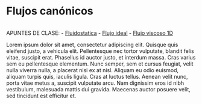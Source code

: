 # Flujos canónicos

```{tableofcontents}
```

APUNTES DE CLASE:
    - [Fluidostatica](https://github.com/navasmontilla/site/blob/master/teaching/3.Flujos_canonicos_I.pdf)
    - [Flujo ideal](https://github.com/navasmontilla/site/blob/master/teaching/3.Flujos_canonicos_II.pdf)
    - [Flujo viscoso 1D](https://github.com/navasmontilla/site/blob/master/teaching/3.Flujos_canonicos_III.pdf) 

Lorem ipsum dolor sit amet, consectetur adipiscing elit. Quisque quis eleifend justo, a vehicula elit. Pellentesque nec tortor vulputate, blandit felis vitae, suscipit erat. Phasellus id auctor justo, et interdum massa. Cras varius sem eu pellentesque elementum. Nunc semper, sem et cursus feugiat, velit nulla viverra nulla, a placerat nisi ex at nisl. Aliquam eu odio euismod, aliquam turpis quis, iaculis ligula. Cras at luctus tellus. Aenean velit nunc, porta vitae metus a, suscipit vulputate arcu. Nam dignissim eros id nibh vestibulum, malesuada mattis dui gravida. Maecenas auctor posuere velit, sed tincidunt est efficitur et.

